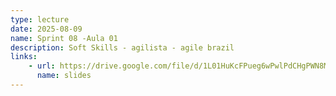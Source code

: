 ```yaml
---
type: lecture
date: 2025-08-09
name: Sprint 08 -Aula 01
description: Soft Skills - agilista - agile brazil
links:
    - url: https://drive.google.com/file/d/1L01HuKcFPueg6wPwlPdCHgPWN8MQe7nk/view?usp=sharing
      name: slides
---
```

